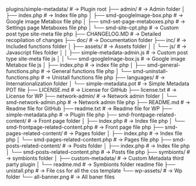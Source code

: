 plugins/simple-metadata/                                # → Plugin root
├── admin/                                              # → Admin folder
│   ├── index.php                                       # → Index file php
│   ├── smd-googleImage-box.php                         # → Google image Metabox file php
│   ├── smd-set-page-metaboxes.php                      # → Settings page Metaboxes file php
│   └── smd-site-cpt.php                                # → Custom post type site-meta file php
├── CHANGELOG.MD                                        # → Detailed recopilation of changes
├── doc/                                                # → Documentation folder
├── inc/                                                # → Included functions folder
│   ├── assets/                                         # → Assets folder
│   │    └── js/                                        # → Javascript files folder
│   │         ├── simple-metadata-admin.js              # → Custom post type site-meta file js
│   │         └── smd-googleImage-box.js                # → Google image Metabox file js
│   ├── index.php                                       # → index file php
│   ├── smd-general-functions.php                       # → General functions file php
│   └── smd-uninstall-functions.php                     # → Unistall functions file php
├── languages/                                          # → Internationalization folder
│   └── simple-metadata.pot                             # → Simple Metadata POT file
├── LICENSE.md                                          # → License for GitHub
├── license.txt                                         # → License for WP
├── network-admin/                                      # → Network admin folder
│   └── smd-network-admin.php                           # → Network admin file php
├── README.md                                           # → Readme file for GitHub
├── readme.txt                                          # → Readme file for WP
├── simple-metadata.php                                 # → Plugin file php
├── smd-frontpage-related-content/                      # → Front page folder
│   ├── index.php                                       # → Index file php
│   └── smd-frontpage-related-content.php               # → Front page file php
├── smd-pages-related-content/                          # → Pages folder
│   ├── index.php                                       # → Index file php
│   └── smd-pages-related-content.php                   # → Pages file php
├── smd-posts-related-content/                          # → Posts folder
│   ├── index.php                                       # → Index file php
│   └── smd-posts-related-content.php                   # → Posts file php
├── symbionts/                                          # → symbionts folder
│   ├── custom-metadata/                                # → Custom Metadata third party plugin
│   └── readme.md                                       # → Symbionts folder readme file
├── unistall.php                                        # → File css for all the css template
└── wp-assets/                                          # → Wp folder
    └── all-banner.png                                  # → All baner files
